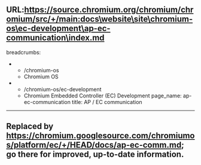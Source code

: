 URL:https://source.chromium.org/chromium/chromium/src/+/main:docs\website\site\chromium-os\ec-development\ap-ec-communication\index.md
---
breadcrumbs:
- - /chromium-os
  - Chromium OS
- - /chromium-os/ec-development
  - Chromium Embedded Controller (EC) Development
page_name: ap-ec-communication
title: AP / EC communication
---

## Replaced by <https://chromium.googlesource.com/chromiumos/platform/ec/+/HEAD/docs/ap-ec-comm.md>; go there for improved, up-to-date information.
